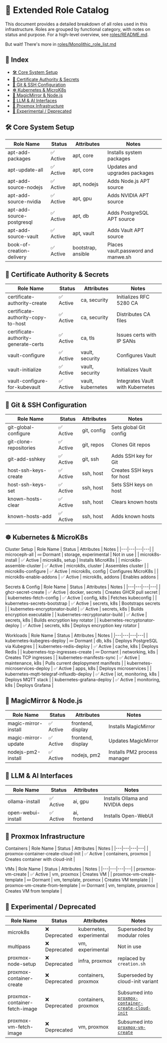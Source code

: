 # 🧩 Extended Role Catalog
This document provides a detailed breakdown of all roles used in this infrastructure. Roles are grouped by functional category, with notes on status and purpose. 
For a high-level overview, see [roles/README.md](./README.md).

But wait! There's more in [roles/Monolithic_role_list.md](./Monolithic_role_list.md)

## 📘 Index
- [🛠️ Core System Setup](#️-core-system-setup)
- [🔐 Certificate Authority & Secrets](#-certificate-authority--secrets)
- [🧬 Git & SSH Configuration](#-git--ssh-configuration)
- [☸️ Kubernetes & MicroK8s](#-kubernetes--microk8s)
- [🧙 MagicMirror & Node.js](#-magicmirror--nodejs)
- [🧠 LLM & AI Interfaces](#-llm--ai-interfaces)
- [🧱 Proxmox Infrastructure](#-proxmox-infrastructure)
- [🧪 Experimental / Deprecated](#-experimental--deprecated)

## 🛠️ Core System Setup
| Role Name | Status | Attributes | Notes | 
|---|---|---|---|
| apt-add-packages | ✅ Active | apt, core | Installs system packages | 
| apt-update-all | ✅ Active | apt, core | Updates and upgrades packages | 
| apt-add-source-nodejs | ✅ Active | apt, nodejs | Adds Node.js APT source | 
| apt-add-source-nvidia | ✅ Active | apt, gpu | Adds NVIDIA APT source | 
| apt-add-source-postgresql | ✅ Active | apt, db | Adds PostgreSQL APT source | 
| apt-add-source-vault | ✅ Active | apt, vault | Adds Vault APT source | 
| book-of-creation-delivery | ✅ Active | bootstrap, ansible | Places vault.password and manwe.sh | 


## 🔐 Certificate Authority & Secrets
| Role Name | Status | Attributes | Notes | 
|---|---|---|---|
| certificate-authority-create | ✅ Active | ca, security | Initializes RFC 5280 CA | 
| certificate-authority-copy-to-host | ✅ Active | ca, security | Distributes CA files | 
| certificate-authority-generate-certs | ✅ Active | ca, tls | Issues certs with IP SANs | 
| vault-configure | ✅ Active | vault, security | Configures Vault | 
| vault-initialize | ✅ Active | vault, security | Initializes Vault | 
| vault-configure-for-kubevault | ✅ Active | vault, kubernetes | Integrates Vault with Kubernetes | 


## 🧬 Git & SSH Configuration
| Role Name | Status | Attributes | Notes | 
|---|---|---|---|
| git-global-configure | ✅ Active | git, config | Sets global Git config | 
| git-clone-repositories | ✅ Active | git, repos | Clones Git repos | 
| git-add-sshkey | ✅ Active | git, ssh | Adds SSH key for Git | 
| host-ssh-keys-create | ✅ Active | ssh, host | Creates SSH keys for host | 
| host-ssh-keys-set | ✅ Active | ssh, host | Sets SSH keys on host | 
| known-hosts-clear | ✅ Active | ssh, host | Clears known hosts | 
| known-hosts-add | ✅ Active | ssh, host | Adds known hosts | 

## ☸️ Kubernetes & MicroK8s
Cluster Setup
| Role Name | Status | Attributes | Notes | 
|---|---|---|---|
| microceph-all | 💤 Dormant | storage, experimental | Not in use | 
| microk8s-install | ✅ Active | microk8s, setup | Installs MicroK8s | 
| microk8s-assemble-cluster | ✅ Active | microk8s, cluster | Assembles cluster | 
| microk8s-configure | ✅ Active | microk8s, config | Configures MicroK8s | 
| microk8s-enable-addons | ✅ Active | microk8s, addons | Enables addons | 

Secrets & Config
| Role Name | Status | Attributes | Notes | 
|---|---|---|---|
| ghcr-secret-create | ✅ Active | docker, secrets | Creates GHCR pull secret | 
| kubernetes-fetch-config | ✅ Active | config, k8s | Fetches kubeconfig | 
| kubernetes-secrets-bootstrap | ✅ Active | secrets, k8s | Bootstraps secrets | 
| kubernetes-encryptonator-build | ✅ Active | secrets, k8s | Builds encryption executable | 
| kubernetes-recryptonator-build | ✅ Active | secrets, k8s | Builds encryption key rotator | 
| kubernetes-recryptonator-deploy | ✅ Active | secrets, k8s | Deploys encryption key rotator |


 Workloads
| Role Name | Status | Attributes | Notes | 
|---|---|---|---|
| kubernetes-kubegres-deploy | 💤 Dormant | db, k8s | Deploys PostgreSQL via Kubegres | 
| kubernetes-redis-deploy | ✅ Active | cache, k8s | Deploys Redis | 
| kubernetes-tcp-ingresses-create | 💤 Dormant | networking, k8s | Creates TCP ingresses | 
| kubernetes-manifests-sync | ✅ Active | maintenance, k8s | Pulls current deplopyment manifests | 
| kubernetes-microservices-deploy | ✅ Active | apps, k8s | Deploys microservices | 
| kubernetes-mqtt-telegraf-influxdb-deploy | ✅ Active | iot, monitoring, k8s | Deploys MQTT stack | 
| kubernetes-grafana-deploy | ✅ Active | monitoring, k8s | Deploys Grafana | 


## 🧙 MagicMirror & Node.js
| Role Name | Status | Attributes | Notes | 
|---|---|---|---|
| magic-mirror-install | ✅ Active | frontend, display | Installs MagicMirror | 
| magic-mirror-update | ✅ Active | frontend, display | Updates MagicMirror | 
| nodejs-pm2-install | ✅ Active | nodejs, pm2 | Installs PM2 process manager | 

## 🧠 LLM & AI Interfaces
| Role Name | Status | Attributes | Notes | 
|---|---|---|---|
| ollama-install | ✅ Active | ai, gpu | Installs Ollama and NVIDIA deps | 
| open-webui-install | ✅ Active | ai, frontend | Installs Open-WebUI | 

## 🧱 Proxmox Infrastructure
 
Containers
| Role Name | Status | Attributes | Notes | 
|---|---|---|---|
| proxmox-container-create-cloud-init | ✅ Active | containers, proxmox | Creates container with cloud-init | 

VMs
| Role Name | Status | Attributes | Notes | 
|---|---|---|---|
| proxmox-vm-create | ✅ Active | vm, proxmox | Creates VM |
| proxmox-vm-create-template | 💤 Dormant | vm, template, proxmox | Creates VM template | 
| proxmox-vm-create-from-template | 💤 Dormant | vm, template, proxmox | Creates VM from template | 



## 🧪 Experimental / Deprecated
| Role Name | Status | Attributes | Notes | 
|---|---|---|---|
| microk8s | ❌ Deprecated | kubernetes, experimental | Superseded by modular roles | 
| multipass | ❌ Deprecated | vm, experimental | Not in use | 
| proxmox-node-setup | ❌ Deprecated | infra, proxmox | replaced by `creation.sh` |
| proxmox-container-create | ❌ Deprecated | containers, proxmox | Superseded by cloud-init variant | 
| proxmox-container-fetch-image | ❌ Deprecated | containers, proxmox | Subsumed into [`proxmox-container-create-cloud-init`](#Containers) | 
| proxmox-vm-fetch-image | ❌ Deprecated | vm, proxmox | Subsumed into [`proxmox-vm-create`](#VMs) | 


